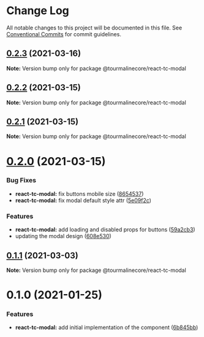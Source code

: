 # Change Log

All notable changes to this project will be documented in this file.
See [Conventional Commits](https://conventionalcommits.org) for commit guidelines.

## [0.2.3](https://github.com/TourmalineCore/React-Packages/compare/@tourmalinecore/react-tc-modal@0.2.2...@tourmalinecore/react-tc-modal@0.2.3) (2021-03-16)

**Note:** Version bump only for package @tourmalinecore/react-tc-modal





## [0.2.2](https://github.com/TourmalineCore/React-Packages/compare/@tourmalinecore/react-tc-modal@0.2.1...@tourmalinecore/react-tc-modal@0.2.2) (2021-03-15)

**Note:** Version bump only for package @tourmalinecore/react-tc-modal





## [0.2.1](https://github.com/TourmalineCore/React-Packages/compare/@tourmalinecore/react-tc-modal@0.2.0...@tourmalinecore/react-tc-modal@0.2.1) (2021-03-15)

**Note:** Version bump only for package @tourmalinecore/react-tc-modal





# [0.2.0](https://github.com/TourmalineCore/React-Packages/compare/@tourmalinecore/react-tc-modal@0.1.1...@tourmalinecore/react-tc-modal@0.2.0) (2021-03-15)


### Bug Fixes

* **react-tc-modal:** fix buttons mobile size ([8654537](https://github.com/TourmalineCore/React-Packages/commit/8654537acdd54d3c9dcba4295b841fda407538a7))
* **react-tc-modal:** fix modal default style attr ([5e09f2c](https://github.com/TourmalineCore/React-Packages/commit/5e09f2c95fbc77c5d2cbc9f1bbb84aeb97987eff))


### Features

* **react-tc-modal:** add loading and disabled props for buttons ([59a2cb3](https://github.com/TourmalineCore/React-Packages/commit/59a2cb3edd9722608b4ad6f32db9ae99ea70fec7))
* updating the modal design ([608e530](https://github.com/TourmalineCore/React-Packages/commit/608e530ed88ac4c6137a4d67fdf7da66360f5a2b))





## [0.1.1](https://github.com/TourmalineCore/React-Packages/compare/@tourmalinecore/react-tc-modal@0.1.0...@tourmalinecore/react-tc-modal@0.1.1) (2021-03-03)

**Note:** Version bump only for package @tourmalinecore/react-tc-modal





# 0.1.0 (2021-01-25)


### Features

* **react-tc-modal:** add initial implementation of the component ([6b845bb](https://github.com/TourmalineCore/React-Packages/commit/6b845bbbcc9eb0858e5535ee54af51e66a8ecb50))
